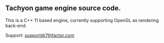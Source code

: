 ## **Tachyon** game engine source code. ##
This is a C++ 11 based engine, currently supporting OpenGL as rendering back-end.

Support: support@7thfactor.com